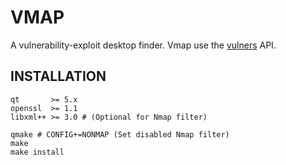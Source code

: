 # VMAP

A vulnerability-exploit desktop finder. Vmap use the [vulners](https://vulners.com/api/v3/) API.

## INSTALLATION

```shell
qt       >= 5.x
openssl  >= 1.1
libxml++ >= 3.0 # (Optional for Nmap filter)
```
```shell
qmake # CONFIG+=NONMAP (Set disabled Nmap filter)
make
make install
```
